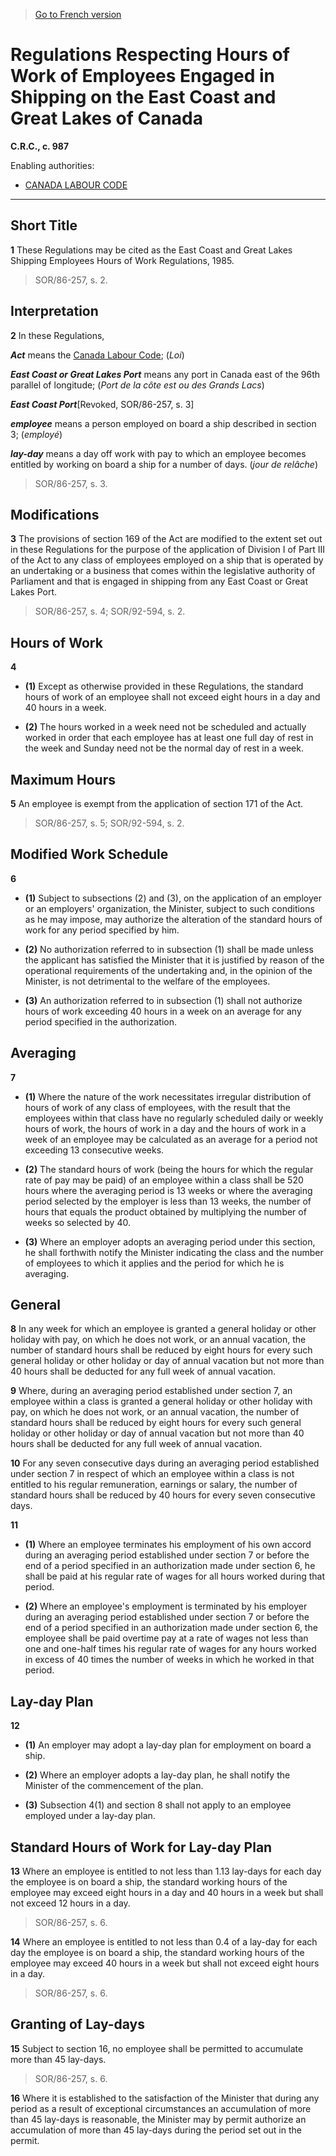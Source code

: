 > [Go to French version](/fr/Règlements/Codification%20des%20règlements%20du%20Canada/901-1000/C.R.C.,%20ch.%20987.md)

# Regulations Respecting Hours of Work of Employees Engaged in Shipping on the East Coast and Great Lakes of Canada

**C.R.C., c. 987**

Enabling authorities: 
- [CANADA LABOUR CODE](/en/Acts/Revised%20Statutes%20of%20Canada/L/L-2.md)

----------



## Short Title


**1** These Regulations may be cited as the East Coast and Great Lakes Shipping Employees Hours of Work Regulations, 1985.
> SOR/86-257, s. 2.





## Interpretation


**2** In these Regulations,

***Act*** means the [Canada Labour Code](/en/Acts/Revised%20Statutes%20of%20Canada/L/L-2.md); (*Loi*)

***East Coast or Great Lakes Port*** means any port in Canada east of the 96th parallel of longitude; (*Port de la côte est ou des Grands Lacs*)

***East Coast Port***[Revoked, SOR/86-257, s. 3]

***employee*** means a person employed on board a ship described in section 3; (*employé*)

***lay-day*** means a day off work with pay to which an employee becomes entitled by working on board a ship for a number of days. (*jour de relâche*) 
> SOR/86-257, s. 3.





## Modifications


**3** The provisions of section 169 of the Act are modified to the extent set out in these Regulations for the purpose of the application of Division I of Part III of the Act to any class of employees employed on a ship that is operated by an undertaking or a business that comes within the legislative authority of Parliament and that is engaged in shipping from any East Coast or Great Lakes Port.
> SOR/86-257, s. 4; SOR/92-594, s. 2.





## Hours of Work


**4** 

- **(1)** Except as otherwise provided in these Regulations, the standard hours of work of an employee shall not exceed eight hours in a day and 40 hours in a week.

- **(2)** The hours worked in a week need not be scheduled and actually worked in order that each employee has at least one full day of rest in the week and Sunday need not be the normal day of rest in a week.




## Maximum Hours


**5** An employee is exempt from the application of section 171 of the Act.
> SOR/86-257, s. 5; SOR/92-594, s. 2.





## Modified Work Schedule


**6** 

- **(1)** Subject to subsections (2) and (3), on the application of an employer or an employers' organization, the Minister, subject to such conditions as he may impose, may authorize the alteration of the standard hours of work for any period specified by him.

- **(2)** No authorization referred to in subsection (1) shall be made unless the applicant has satisfied the Minister that it is justified by reason of the operational requirements of the undertaking and, in the opinion of the Minister, is not detrimental to the welfare of the employees.

- **(3)** An authorization referred to in subsection (1) shall not authorize hours of work exceeding 40 hours in a week on an average for any period specified in the authorization.




## Averaging


**7** 

- **(1)** Where the nature of the work necessitates irregular distribution of hours of work of any class of employees, with the result that the employees within that class have no regularly scheduled daily or weekly hours of work, the hours of work in a day and the hours of work in a week of an employee may be calculated as an average for a period not exceeding 13 consecutive weeks.

- **(2)** The standard hours of work (being the hours for which the regular rate of pay may be paid) of an employee within a class shall be 520 hours where the averaging period is 13 weeks or where the averaging period selected by the employer is less than 13 weeks, the number of hours that equals the product obtained by multiplying the number of weeks so selected by 40.

- **(3)** Where an employer adopts an averaging period under this section, he shall forthwith notify the Minister indicating the class and the number of employees to which it applies and the period for which he is averaging.




## General


**8** In any week for which an employee is granted a general holiday or other holiday with pay, on which he does not work, or an annual vacation, the number of standard hours shall be reduced by eight hours for every such general holiday or other holiday or day of annual vacation but not more than 40 hours shall be deducted for any full week of annual vacation.



**9** Where, during an averaging period established under section 7, an employee within a class is granted a general holiday or other holiday with pay, on which he does not work, or an annual vacation, the number of standard hours shall be reduced by eight hours for every such general holiday or other holiday or day of annual vacation but not more than 40 hours shall be deducted for any full week of annual vacation.



**10** For any seven consecutive days during an averaging period established under section 7 in respect of which an employee within a class is not entitled to his regular remuneration, earnings or salary, the number of standard hours shall be reduced by 40 hours for every seven consecutive days.



**11** 

- **(1)** Where an employee terminates his employment of his own accord during an averaging period established under section 7 or before the end of a period specified in an authorization made under section 6, he shall be paid at his regular rate of wages for all hours worked during that period.

- **(2)** Where an employee's employment is terminated by his employer during an averaging period established under section 7 or before the end of a period specified in an authorization made under section 6, the employee shall be paid overtime pay at a rate of wages not less than one and one-half times his regular rate of wages for any hours worked in excess of 40 times the number of weeks in which he worked in that period.




## Lay-day Plan


**12** 

- **(1)** An employer may adopt a lay-day plan for employment on board a ship.

- **(2)** Where an employer adopts a lay-day plan, he shall notify the Minister of the commencement of the plan.

- **(3)** Subsection 4(1) and section 8 shall not apply to an employee employed under a lay-day plan.




## Standard Hours of Work for Lay-day Plan


**13** Where an employee is entitled to not less than 1.13 lay-days for each day the employee is on board a ship, the standard working hours of the employee may exceed eight hours in a day and 40 hours in a week but shall not exceed 12 hours in a day.
> SOR/86-257, s. 6.




**14** Where an employee is entitled to not less than 0.4 of a lay-day for each day the employee is on board a ship, the standard working hours of the employee may exceed 40 hours in a week but shall not exceed eight hours in a day.
> SOR/86-257, s. 6.





## Granting of Lay-days


**15** Subject to section 16, no employee shall be permitted to accumulate more than 45 lay-days.
> SOR/86-257, s. 6.




**16** Where it is established to the satisfaction of the Minister that during any period as a result of exceptional circumstances an accumulation of more than 45 lay-days is reasonable, the Minister may by permit authorize an accumulation of more than 45 lay-days during the period set out in the permit.


